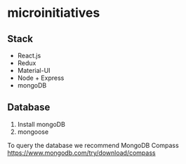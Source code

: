 # microinitiatives

## Stack

- React.js
- Redux
- Material-UI
- Node + Express
- mongoDB

## Database

1. Install mongoDB
2. mongoose

To query the database we recommend MongoDB Compass https://www.mongodb.com/try/download/compass
